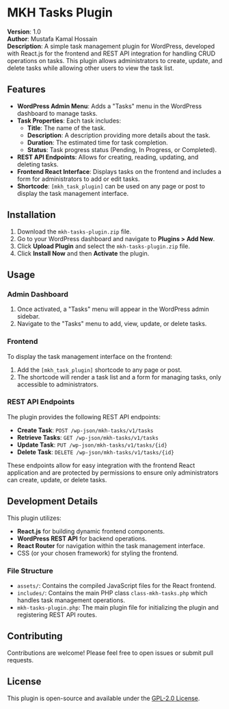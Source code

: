 # MKH Tasks Plugin

**Version**: 1.0  
**Author**: Mustafa Kamal Hossain  
**Description**: A simple task management plugin for WordPress, developed with React.js for the frontend and REST API integration for handling CRUD operations on tasks. This plugin allows administrators to create, update, and delete tasks while allowing other users to view the task list.

## Features
- **WordPress Admin Menu**: Adds a "Tasks" menu in the WordPress dashboard to manage tasks.
- **Task Properties**: Each task includes:
  - **Title**: The name of the task.
  - **Description**: A description providing more details about the task.
  - **Duration**: The estimated time for task completion.
  - **Status**: Task progress status (Pending, In Progress, or Completed).
- **REST API Endpoints**: Allows for creating, reading, updating, and deleting tasks.
- **Frontend React Interface**: Displays tasks on the frontend and includes a form for administrators to add or edit tasks.
- **Shortcode**: `[mkh_task_plugin]` can be used on any page or post to display the task management interface.

## Installation
1. Download the `mkh-tasks-plugin.zip` file.
2. Go to your WordPress dashboard and navigate to **Plugins > Add New**.
3. Click **Upload Plugin** and select the `mkh-tasks-plugin.zip` file.
4. Click **Install Now** and then **Activate** the plugin.

## Usage
### Admin Dashboard
1. Once activated, a "Tasks" menu will appear in the WordPress admin sidebar.
2. Navigate to the "Tasks" menu to add, view, update, or delete tasks.

### Frontend
To display the task management interface on the frontend:
1. Add the `[mkh_task_plugin]` shortcode to any page or post.
2. The shortcode will render a task list and a form for managing tasks, only accessible to administrators.

### REST API Endpoints
The plugin provides the following REST API endpoints:
- **Create Task**: `POST /wp-json/mkh-tasks/v1/tasks`
- **Retrieve Tasks**: `GET /wp-json/mkh-tasks/v1/tasks`
- **Update Task**: `PUT /wp-json/mkh-tasks/v1/tasks/{id}`
- **Delete Task**: `DELETE /wp-json/mkh-tasks/v1/tasks/{id}`

These endpoints allow for easy integration with the frontend React application and are protected by permissions to ensure only administrators can create, update, or delete tasks.

## Development Details
This plugin utilizes:
- **React.js** for building dynamic frontend components.
- **WordPress REST API** for backend operations.
- **React Router** for navigation within the task management interface.
- CSS (or your chosen framework) for styling the frontend.

### File Structure
- `assets/`: Contains the compiled JavaScript files for the React frontend.
- `includes/`: Contains the main PHP class `class-mkh-tasks.php` which handles task management operations.
- `mkh-tasks-plugin.php`: The main plugin file for initializing the plugin and registering REST API routes.

## Contributing
Contributions are welcome! Please feel free to open issues or submit pull requests.

## License
This plugin is open-source and available under the [GPL-2.0 License](https://www.gnu.org/licenses/gpl-2.0.html).
